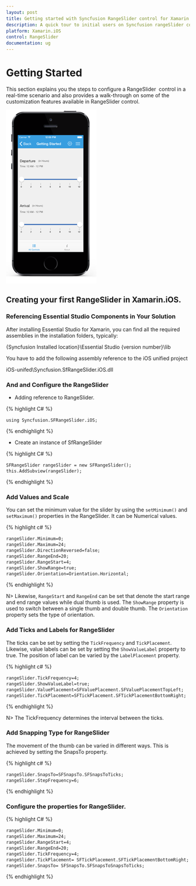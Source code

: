 ```yaml
---
layout: post
title: Getting started with Syncfusion RangeSlider control for Xamarin.iOS
description: A quick tour to initial users on Syncfusion rangeSlider control for Xamarin.iOS platform
platform: Xamarin.iOS
control: RangeSlider
documentation: ug
---
```


# Getting Started

This section explains you the steps to configure a RangeSlider  control in a real-time scenario and also provides a walk-through on some of the customization features available in RangeSlider control.

![](images/RangeSlider-iOS.png) 

## Creating your first RangeSlider in Xamarin.iOS.

### Referencing Essential Studio Components in Your Solution

After installing Essential Studio for Xamarin, you can find all the required assemblies in the installation folders, typically:

{Syncfusion Installed location}\Essential Studio {version number}\lib

You have to add the following assembly reference to the iOS unified project

iOS-unifed\Syncfusion.SfRangeSlider.iOS.dll

### And and Configure the RangeSlider

* Adding reference to RangeSlider.

{% highlight C# %}

	using Syncfusion.SFRangeSlider.iOS; 

{% endhighlight %}

* Create an instance of SfRangeSlider

{% highlight C# %}

	SFRangeSlider rangeSlider = new SFRangeSlider();
	this.AddSubview(rangeSlider);	

{% endhighlight %}

### Add Values and Scale

You can set the minimum value for the slider by using the `setMinimum()` and `setMaximum()` properties in the RangeSlider. It can be Numerical values.

{% highlight c# %}

	rangeSlider.Minimum=0; 
	rangeSlider.Maximum=24; 
	rangeSlider.DirectionReversed=false; 
	rangeSlider.RangeEnd=20; 
	rangeSlider.RangeStart=4;
	rangeSlider.ShowRange=true; 
	rangeSlider.Orientation=Orientation.Horizontal;

{% endhighlight %}

N> Likewise, `RangeStart` and `RangeEnd` can be set that denote the start range and end range values while dual thumb is used. The `ShowRange` property is used to switch between a single thumb and double thumb. The `Orientation` property sets the type of orientation.

### Add Ticks and Labels for RangeSlider

The ticks can be set by setting the `TickFrequency` and `TickPlacement`. Likewise, value labels can be set by setting the `ShowValueLabel` property to true. The position of label can be varied by the `LabelPlacement` property.

{% highlight c# %}

	rangeSlider.TickFrequency=4; 
	rangeSlider.ShowValueLabel=true; 
	rangeSlider.ValuePlacement=SFValuePlacement.SFValuePlacementTopLeft; 
	rangeSlider.TickPlacement=SFTickPlacement.SFTickPlacementBottomRight;

{% endhighlight %}

N> The TickFrequency determines the interval between the ticks.

### Add Snapping Type for RangeSlider

The movement of the thumb can be varied in different ways. This is achieved by setting the SnapsTo property.

{% highlight c# %}

	rangeSlider.SnapsTo=SFSnapsTo.SFSnapsToTicks; 
	rangeSlider.StepFrequency=6;

{% endhighlight %}

### Configure the properties for RangeSlider. 

{% highlight C# %}
	
	rangeSlider.Minimum=0;
	rangeSlider.Maximum=24;
	rangeSlider.RangeStart=4;
	rangeSlider.RangeEnd=20;
	rangeSlider.TickFrequency=4;
	rangeSlider.TickPlacement= SFTickPlacement.SFTickPlacementBottomRight;
	rangeSlider.SnapsTo= SFSnapsTo.SFSnapsToSnapsToTicks;


{% endhighlight %}



